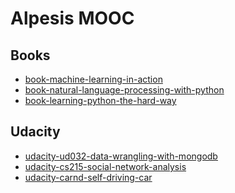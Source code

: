 Alpesis MOOC
==============================================================================

Books
------------------------------------------------------------------------------

- [book-machine-learning-in-action](https://github.com/alpesis-mooc/book-machine-learning-in-action)
- [book-natural-language-processing-with-python](https://github.com/alpesis-mooc/book-natural-language-processing-with-python)
- [book-learning-python-the-hard-way](https://github.com/alpesis-mooc/book-learning-python-the-hard-way)

Udacity
------------------------------------------------------------------------------

- [udacity-ud032-data-wrangling-with-mongodb](https://github.com/alpesis-mooc/udacity-ud032-data-wrangling-with-mongodb)
- [udacity-cs215-social-network-analysis](https://github.com/alpesis-mooc/udacity-cs215-social-network-analysis)
- [udacity-carnd-self-driving-car](https://github.com/alpesis-mooc/udacity-carnd-self-driving-car)
